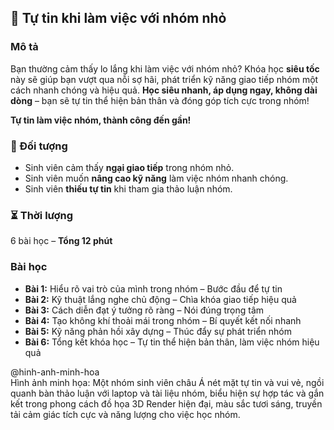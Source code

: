 ## 📌 Tự tin khi làm việc với nhóm nhỏ  

### Mô tả  
Bạn thường cảm thấy lo lắng khi làm việc với nhóm nhỏ? Khóa học **siêu tốc** này sẽ giúp bạn vượt qua nỗi sợ hãi, phát triển kỹ năng giao tiếp nhóm một cách nhanh chóng và hiệu quả. **Học siêu nhanh, áp dụng ngay, không dài dòng** – bạn sẽ tự tin thể hiện bản thân và đóng góp tích cực trong nhóm!  

**Tự tin làm việc nhóm, thành công đến gần!**  

### 🎯 Đối tượng  
- Sinh viên cảm thấy **ngại giao tiếp** trong nhóm nhỏ.  
- Sinh viên muốn **nâng cao kỹ năng** làm việc nhóm nhanh chóng.  
- Sinh viên **thiếu tự tin** khi tham gia thảo luận nhóm.  

### ⏳ Thời lượng  
6 bài học – **Tổng 12 phút**  

### Bài học  
- **Bài 1:** Hiểu rõ vai trò của mình trong nhóm – Bước đầu để tự tin  
- **Bài 2:** Kỹ thuật lắng nghe chủ động – Chìa khóa giao tiếp hiệu quả  
- **Bài 3:** Cách diễn đạt ý tưởng rõ ràng – Nói đúng trọng tâm  
- **Bài 4:** Tạo không khí thoải mái trong nhóm – Bí quyết kết nối nhanh  
- **Bài 5:** Kỹ năng phản hồi xây dựng – Thúc đẩy sự phát triển nhóm  
- **Bài 6:** Tổng kết khóa học – Tự tin thể hiện bản thân, làm việc nhóm hiệu quả  

@hinh-anh-minh-hoa  
Hình ảnh minh họa: Một nhóm sinh viên châu Á nét mặt tự tin và vui vẻ, ngồi quanh bàn thảo luận với laptop và tài liệu nhóm, biểu hiện sự hợp tác và gắn kết trong phong cách đồ họa 3D Render hiện đại, màu sắc tươi sáng, truyền tải cảm giác tích cực và năng lượng cho việc học nhóm.
